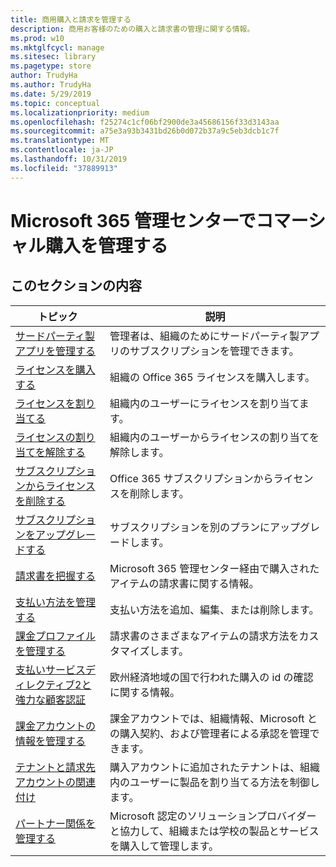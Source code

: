 ```yaml
---
title: 商用購入と請求を管理する
description: 商用お客様のための購入と請求書の管理に関する情報。
ms.prod: w10
ms.mktglfcycl: manage
ms.sitesec: library
ms.pagetype: store
author: TrudyHa
ms.author: TrudyHa
ms.date: 5/29/2019
ms.topic: conceptual
ms.localizationpriority: medium
ms.openlocfilehash: f25274c1cf06bf2900de3a45686156f33d3143aa
ms.sourcegitcommit: a75e3a93b3431bd26b0d072b37a9c5eb3dcb1c7f
ms.translationtype: MT
ms.contentlocale: ja-JP
ms.lasthandoff: 10/31/2019
ms.locfileid: "37889913"
---
```

# <a name="manage-commercial-purchases-in-microsoft-365-admin-center"></a>Microsoft 365 管理センターでコマーシャル購入を管理する

## <a name="in-this-section"></a>このセクションの内容

| トピック | 説明 |
| ----- | ----------- |
| [サードパーティ製アプリを管理する](manage-saas-apps.md) | 管理者は、組織のためにサードパーティ製アプリのサブスクリプションを管理できます。 |
| [ライセンスを購入する](https://docs.microsoft.com/office365/admin/subscriptions-and-billing/buy-licenses?view=o365-worldwide) | 組織の Office 365 ライセンスを購入します。 |
| [ライセンスを割り当てる](https://docs.microsoft.com/office365/admin/manage/assign-licenses-to-users?view=o365-worldwide) | 組織内のユーザーにライセンスを割り当てます。 |
| [ライセンスの割り当てを解除する](https://docs.microsoft.com/office365/admin/manage/remove-licenses-from-users?view=o365-worldwide) | 組織内のユーザーからライセンスの割り当てを解除します。 |
| [サブスクリプションからライセンスを削除する](https://docs.microsoft.com/office365/admin/subscriptions-and-billing/remove-licenses-from-subscription?view=o365-worldwide) | Office 365 サブスクリプションからライセンスを削除します。 |
| [サブスクリプションをアップグレードする](https://docs.microsoft.com/office365/admin/subscriptions-and-billing/upgrade-to-different-plan) | サブスクリプションを別のプランにアップグレードします。 |
| [請求書を把握する](/microsoft-365/commerce/billing-and-payments/understand-your-invoice) | Microsoft 365 管理センター経由で購入されたアイテムの請求書に関する情報。 |
| [支払い方法を管理する](https://docs.microsoft.com/office365/Admin/subscriptions-and-billing/add-update-or-remove-credit-card-or-bank-account) | 支払い方法を追加、編集、または削除します。 |
| [課金プロファイルを管理する](/microsoft-365/commerce/billing-and-payments/manage-billing-profiles) | 請求書のさまざまなアイテムの請求方法をカスタマイズします。 |
| [支払いサービスディレクティブ2と強力な顧客認証](/microsoft-365/commerce/billing-and-payments/psd2) | 欧州経済地域の国で行われた購入の id の確認に関する情報。 |
| [課金アカウントの情報を管理する](https://docs.microsoft.com/microsoft-store/update-microsoft-store-for-business-account-settings) | 課金アカウントでは、組織情報、Microsoft との購入契約、および管理者による承認を管理できます。 |
| [テナントと請求先アカウントの関連付け](https://docs.microsoft.com/microsoft-store/manage-mpsa-software-microsoft-store-for-business) | 購入アカウントに追加されたテナントは、組織内のユーザーに製品を割り当てる方法を制御します。 |
| [パートナー関係を管理する](https://docs.microsoft.com/microsoft-store/work-with-partner-microsoft-store-business) | Microsoft 認定のソリューションプロバイダーと協力して、組織または学校の製品とサービスを購入して管理します。 |